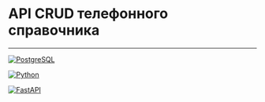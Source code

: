 <h1>API CRUD телефонного справочника</h1>
<hr>



[![PostgreSQL](https://img.shields.io/badge/PostgreSQL-336791?style=for-the-badge&logo=postgresql&logoColor=white)](https://www.postgresql.org/)


[![Python](https://img.shields.io/badge/Python-3776AB?style=for-the-badge&logo=python&logoColor=white)](https://www.python.org/)




[![FastAPI](https://img.shields.io/badge/FastAPI-005571?style=for-the-badge&logo=fastapi)](https://fastapi.tiangolo.com/)
